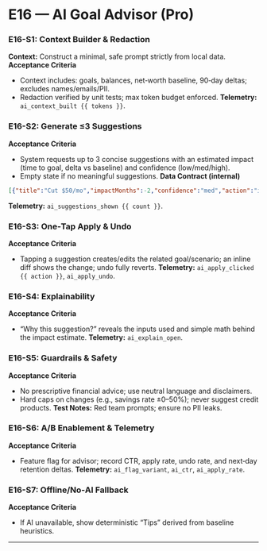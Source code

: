 # E16 — AI Goal Advisor (Pro)

### E16-S1: Context Builder & Redaction
**Context:** Construct a minimal, safe prompt strictly from local data.  
**Acceptance Criteria**
- Context includes: goals, balances, net‑worth baseline, 90‑day deltas; excludes names/emails/PII.
- Redaction verified by unit tests; max token budget enforced.
**Telemetry:** `ai_context_built {{ tokens }}`.

### E16-S2: Generate ≤3 Suggestions
**Acceptance Criteria**
- System requests up to 3 concise suggestions with an estimated impact (time to goal, delta vs baseline) and confidence (low/med/high).
- Empty state if no meaningful suggestions.
**Data Contract (internal)**
```json
[{"title":"Cut $50/mo","impactMonths":-2,"confidence":"med","action":"increase_savings","params":{"amount":50}}]
```
**Telemetry:** `ai_suggestions_shown {{ count }}`.

### E16-S3: One‑Tap Apply & Undo
**Acceptance Criteria**
- Tapping a suggestion creates/edits the related goal/scenario; an inline diff shows the change; undo fully reverts.
**Telemetry:** `ai_apply_clicked {{ action }}`, `ai_apply_undo`.

### E16-S4: Explainability
**Acceptance Criteria**
- “Why this suggestion?” reveals the inputs used and simple math behind the impact estimate.
**Telemetry:** `ai_explain_open`.

### E16-S5: Guardrails & Safety
**Acceptance Criteria**
- No prescriptive financial advice; use neutral language and disclaimers.
- Hard caps on changes (e.g., savings rate ±0–50%); never suggest credit products.
**Test Notes:** Red team prompts; ensure no PII leaks.

### E16-S6: A/B Enablement & Telemetry
**Acceptance Criteria**
- Feature flag for advisor; record CTR, apply rate, undo rate, and next‑day retention deltas.
**Telemetry:** `ai_flag_variant`, `ai_ctr`, `ai_apply_rate`.

### E16-S7: Offline/No‑AI Fallback
**Acceptance Criteria**
- If AI unavailable, show deterministic “Tips” derived from baseline heuristics.

---
